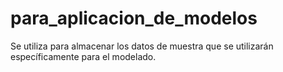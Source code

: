 # para_aplicacion_de_modelos

Se utiliza para almacenar los datos de muestra que se utilizarán específicamente para el modelado. 